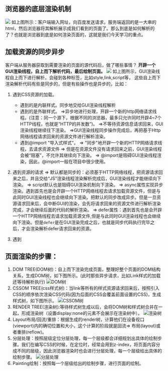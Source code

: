 ## 浏览器的底层渲染机制

![](https://ftp.bmp.ovh/imgs/2021/03/f221ec38ed0a1ab7.png)
如上图所示：客户端输入网址，向百度发送请求，服务端返回的是一大串的html，然后浏览器将其解析展示成我们看到的页面了。那么到底是如何解析的了？也就是浏览器到底是如何渲染页面的，这就是我们今天学习的重点。



## 加载资源的同步异步
客户端从服务器获取到需要渲染的页面的源代码后，做了哪些事情？
**开辟一个GUI渲染线程，自上而下解析代码，最后绘制页面。**
![](https://ftp.bmp.ovh/imgs/2021/03/034a3d1eab5c5913.jpg)
如上图所示，GUI渲染线程自上而下进行解析，会碰到各种标签，比如style,link,script等，
这些自上而下渲染解析代码有些是同步的，但是有些操作也是异步的，比如：
 1. 遇到CSS资源的加载。
    * 遇到的是<style></style>内联样式。同步地交给GUI渲染线程解析
    * 遇到的是<link></link>外联样式。
       =>异步地进行处理，开辟一个新的http网络请求线程。(注意：同一个源下，根据不同的浏览器，最多只允许同时开辟4~7个HTTP线程，也就是“HTTP的并发数”)。
       =>不等待资源信息请求回来，GUI渲染线程继续往下渲染。
       =>GUI渲染线程同步操作完成后，再把基于Http网络线程请求回来的资源文件进行解析渲染。
    * 遇到@import "导入式样式"。
       => "同步"地开辟一个新的HTTP网络请求线程，去请求资源文件
       => 但是在资源文件没有请求回来之前，GUI渲染线程会被“阻塞”，不允许其继续向下渲染。
       => @import是阻碍GUI渲染线程渲染，因此，@import一般在项目中很少使用。

2. 遇到<script></script>资源的请求
   => 默认都是同步的：必须基于HTTP网络线程，把资源请求回来之后，并且交给“JS”渲染线程渲染解析完成后，GUI渲染线程才能继续向下渲染。
   => script默认也是阻碍GUI渲染机制向下渲染。
   => async属性实现异步渲染。遇到<script async></script>首先也是会开辟一个HTTP网络线程去请求加载资源文件，但是与此同时GUI渲染线程也会继续向下渲染。把默认的同步改成异步。但是一旦资源请求回来后，会中断GUI的渲染，会先将请求回来的资源文件进行解析渲染完成，才会继续后面的代码的解析渲染。
   => defer属性：遇到<script defer></script>首先也是会开辟一个HTTP网络线程去请求加载资源文件,但是与此同时GUI渲染线程也会继续向下渲染。但是`defer`是在GUI渲染完成之后，也就是同步代码执行完毕之后，才会渲染解析defer请求回来的资源。
3. 遇到<img><audio>等音视频资源。
   => 默认都是异步的，也会发送HTTP网络线程去请求加载对应的资源文件，不阻碍GUI的渲染，当GUI渲染完成之后，才会将请求回来的资源进行解析。

## 页面渲染的步骤：
1. DOM TREE(DOM树)：自上而下渲染完成页面，整理好整个页面的DOM结构关系，生成DOM树，如下图所示。(此时那些异步请求，比如Link样式的加载还等待解析执行)
![DOM树](https://ftp.bmp.ovh/imgs/2021/03/09771e428d17a649.png)
2. CSSOM TREE(css样式树)：当link等所有的样式资源请求回来后，按照引入CSS的顺序依次渲染CSS代码(因为后面的CSS会覆盖前面设置的CSS)，生成样式树，如下图所示。
![CSSOM树](https://ftp.bmp.ovh/imgs/2021/03/0b1fe694e9bfc1a7.jpg)
3. RENDER TREE(渲染树):等待样式树生成以后，会将DOM树和样式树合并在一起，形成渲染树（设置display:none的元素不会展示在渲染树中）。
![渲染树](https://ftp.bmp.ovh/imgs/2021/03/ba794f3ca7b49157.png)
4. Layout布局/回流/重排：根据生成的render树，计算他们在设备视口(viewport)内的确切位置和大小，这个计算的阶段就是回流=> 布局(layout)或者重排(reflow)。
5. 分层处理：按照层级定位分层处理，每一个层级都会详细规划出具体的绘制步骤。我们在编写CSS的时候，在定位时，经常会用到z-index，将页面内容分成不同的层级，因此浏览器渲染时也会进行分层处理，每一个层级给出具体的绘制步骤。
![分层处理](https://ftp.bmp.ovh/imgs/2021/03/a6bacc629b87d943.jpg)
6. Painting绘制：按照每一个层级给出的绘制步骤，进行页面的绘制。